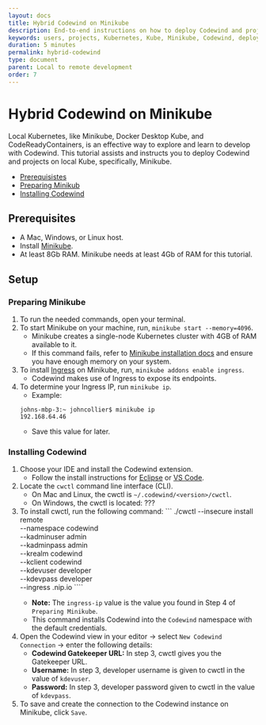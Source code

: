 ```yaml
---
layout: docs
title: Hybrid Codewind on Minikube 
description: End-to-end instructions on how to deploy Codewind and projects on local Kube, specifically, Minikube. 
keywords: users, projects, Kubernetes, Kube, Minikube, Codewind, deploy, hybrid
duration: 5 minutes
permalink: hybrid-codewind
type: document
parent: Local to remote development 
order: 7
---
```


# Hybrid Codewind on Minikube
Local Kubernetes, like Minikube, Docker Desktop Kube, and CodeReadyContainers, is an effective way to explore and learn to develop with Codewind. This tutorial assists and instructs you to deploy Codewind and projects on local Kube, specifically, Minikube. 

* [Prerequisistes](##prerequisites)
* [Preparing Minikub](###preparing-minikube)
* [Installing Codewind](###installing-codewind) 

## Prerequisites
* A Mac, Windows, or Linux host.
* Install [Minikube](https://kubernetes.io/docs/tasks/tools/install-minikube/).
* At least 8Gb RAM. Minikube needs at least 4Gb of RAM for this tutorial. 

## Setup

### Preparing Minikube
1. To run the needed commands, open your terminal. 
2. To start Minikube on your machine, run, `minikube start --memory=4096`.
    * Minikube creates a single-node Kubernetes cluster with 4GB of RAM available to it.
    * If this command fails, refer to [Minikube installation docs](https://kubernetes.io/docs/tasks/tools/install-minikube) and ensure you have enough memory on your system. 
3. To install [Ingress](https://kubernetes.io/docs/concepts/services-networking/ingress/) on Minikube, run, `minikube addons enable ingress`. 
    * Codewind makes use of Ingress to expose its endpoints.
4. To determine your Ingress IP, run `minikube ip`. 
    * Example:
     ```
     johns-mbp-3:~ johncollier$ minikube ip
     192.168.64.46
     ```
     * Save this value for later.
 
### Installing Codewind
1. Choose your IDE and install the Codewind extension. 
    * Follow the install instructions for [Eclipse](https://www.eclipse.org/codewind/mdt-eclipse-getting-started.html) or [VS Code](https://www.eclipse.org/codewind/mdt-vsc-getting-started.html). 
2. Locate the `cwctl` command line interface (CLI). 
    * On Mac and Linux, the cwctl is `~/.codewind/<version>/cwctl`. 
    * On Windows, the cwctl is located: ??? 
3. To install cwctl, run the following command:
        ```
        ./cwctl --insecure install remote \
        --namespace codewind \
        --kadminuser admin \
        --kadminpass admin \
        --krealm codewind \
        --kclient codewind \
        --kdevuser developer \
        --kdevpass developer \
        --ingress <ingress-ip>.nip.io
        ````    
    * **Note:** The `ingress-ip` value is the value you found in Step 4 of `Preparing Minikube`.
    * This command installs Codewind into the `Codewind` namespace with the default credentials.
4. Open the Codewind view in your editor -> select `New Codewind Connection` -> enter the following details:   
    * **Codewind Gatekeeper URL:** In step 3, cwctl gives you the Gatekeeper URL. 
    * **Username:** In step 3, developer username is given to cwctl in the value of `kdevuser`. 
    * **Password:** In step 3, developer password given to cwctl in the value of `kdevpass`.
5. To save and create the connection to the Codewind instance on Minikube, click `Save`. 